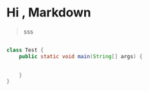 # Hi , Markdown

> sss

``` java

class Test {
	public static void main(String[] args) {

		
	}
}

```